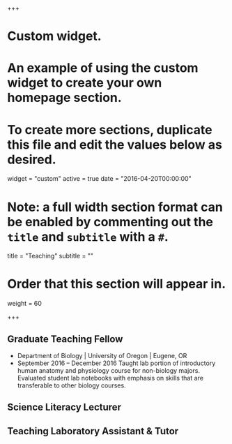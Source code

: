 +++
# Custom widget.
# An example of using the custom widget to create your own homepage section.
# To create more sections, duplicate this file and edit the values below as desired.
widget = "custom"
active = true
date = "2016-04-20T00:00:00"

# Note: a full width section format can be enabled by commenting out the `title` and `subtitle` with a `#`.
title = "Teaching"
subtitle = ""

# Order that this section will appear in.
weight = 60

+++

## Graduate Teaching Fellow
- Department of Biology | University of Oregon | Eugene, OR
- September 2016 – December 2016
Taught lab portion of introductory human anatomy and physiology course for non-biology majors.
Evaluated student lab notebooks with emphasis on skills that are transferable to other biology courses.

## Science Literacy Lecturer

## Teaching Laboratory Assistant & Tutor
